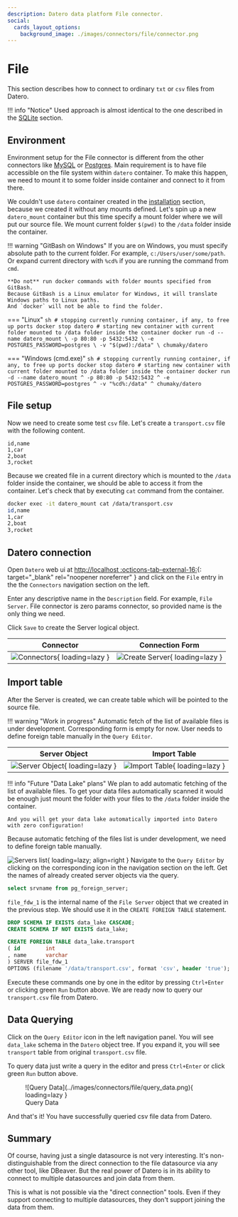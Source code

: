 ```yaml
---
description: Datero data platform File connector.
social:
  cards_layout_options:
    background_image: ./images/connectors/file/connector.png
---
```


# File
This section describes how to connect to ordinary `txt` or `csv` files from Datero.

!!! info "Notice"
    Used approach is almost identical to the one described in the [SQLite](./sqlite.md) section.


## Environment
Environment setup for the File connector is different from the other connectors like [MySQL](./mysql.md) or [Postgres](postgres.md).
Main requirement is to have file accessible on the file system within `datero` container.
To make this happen, we need to mount it to some folder inside container and connect to it from there.

We couldn't use `datero` container created in the [installation](../installation.md#running-the-container) section, because we created it without any mounts defined.
Let's spin up a new `datero_mount` container but this time specify a mount folder where we will put our source file.
We mount current folder `$(pwd)` to the `/data` folder inside the container.

!!! warning "GitBash on Windows"
    If you are on Windows, you must specify absolute path to the current folder.
    For example, `c:/Users/user/some/path`.
    Or expand current directory with `%cd%` if you are running the command from `cmd`.

    **Do not** run docker commands with folder mounts specified from GitBash.
    Because GitBash is a Linux emulator for Windows, it will translate Windows paths to Linux paths.
    And `docker` will not be able to find the folder.

=== "Linux"
    ``` sh
    # stopping currently running container, if any, to free up ports
    docker stop datero
    # starting new container with current folder mounted to /data folder inside the container
    docker run -d --name datero_mount \
        -p 80:80 -p 5432:5432 \
        -e POSTGRES_PASSWORD=postgres \
        -v "$(pwd):/data" \
        chumaky/datero
    ```

=== "Windows (cmd.exe)"
    ``` sh
    # stopping currently running container, if any, to free up ports
    docker stop datero
    # starting new container with current folder mounted to /data folder inside the container
    docker run -d --name datero_mount ^
        -p 80:80 -p 5432:5432 ^
        -e POSTGRES_PASSWORD=postgres ^
        -v "%cd%:/data" ^
        chumaky/datero
    ```

## File setup
Now we need to create some test `csv` file.
Let's create a `transport.csv` file with the following content.
``` csv
id,name
1,car
2,boat
3,rocket
```

Because we created file in a current directory which is mounted to the `/data` folder inside the container, we should be able to access it from the container.
Let's check that by executing `cat` command from the container.
``` sh
docker exec -it datero_mount cat /data/transport.csv
id,name
1,car
2,boat
3,rocket
```


## Datero connection
Open `Datero` web ui at [http://localhost :octicons-tab-external-16:](http://localhost){: target="_blank" rel="noopener noreferrer" } and click on the `File` entry in the the `Connectors` navigation section on the left.

Enter any descriptive name in the `Description` field. For example, `File Server`.
File connector is zero params connector, so provided name is the only thing we need.

Click `Save` to create the Server logical object.

Connector|Connection Form
:---:|:---:
![Connectors](../images/connectors/file/connector.png){ loading=lazy }|![Create Server](../images/connectors/file/create_server.png){ loading=lazy }


## Import table
After the Server is created, we can create table which will be pointed to the source file.

!!! warning "Work in progress"
    Automatic fetch of the list of available files is under development.
    Corresponding form is empty for now.
    User needs to define foreign table manually in the `Query Editor`.

Server Object|Import Table
:---:|:---:
![Server Object](../images/connectors/file/server_entry.png){ loading=lazy }|![Import Table](../images/connectors/file/import_table.png){ loading=lazy }

!!! info "Future "Data Lake" plans"
    We plan to add automatic fetching of the list of available files.
    To get your data files automatically scanned it would be enough just mount the folder with your files to the `/data` folder inside the container.

    And you will get your data lake automatically imported into Datero with zero configuration!


Because automatic fetching of the files list is under development, we need to define foreign table manually.

![Servers list](../images/connectors/file/server_list.png){ loading=lazy; align=right }
Navigate to the `Query Editor` by clicking on the corresponding icon in the navigation section on the left.
Get the names of already created server objects via the query.
``` sql
select srvname from pg_foreign_server;
```

`file_fdw_1` is the internal name of the `File Server` object that we created in the previous step.
We should use it in the `CREATE FOREIGN TABLE` statement.

```sql
DROP SCHEMA IF EXISTS data_lake CASCADE;
CREATE SCHEMA IF NOT EXISTS data_lake;

CREATE FOREIGN TABLE data_lake.transport
( id        int
, name      varchar
) SERVER file_fdw_1
OPTIONS (filename '/data/transport.csv', format 'csv', header 'true');
```
Execute these commands one by one in the editor by pressing `Ctrl+Enter` or clicking green `Run` button above.
We are ready now to query our `transport.csv` file from Datero.

## Data Querying
Click on the `Query Editor` icon in the left navigation panel.
You will see `data_lake` schema in the `Datero` object tree.
If you expand it, you will see `transport` table from original `transport.csv` file.

To query data just write a query in the editor and press `Ctrl+Enter` or click green `Run` button above.

<figure markdown>
  ![Query Data](../images/connectors/file/query_data.png){ loading=lazy }
  <figcaption>Query Data</figcaption>
</figure>

And that's it! You have successfully queried csv file data from Datero.

## Summary
Of course, having just a single datasource is not very interesting.
It's non-distinguishable from the direct connection to the file datasource via any other tool, like DBeaver.
But the real power of Datero is in its ability to connect to multiple datasources and join data from them.

This is what is not possible via the "direct connection" tools.
Even if they support connecting to multiple datasources, they don't support joining the data from them.
